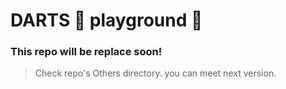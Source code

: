 # DARTS 🎯 playground 🧗‍

### This repo will be replace soon!
> Check repo's Others directory. you can meet next version.
